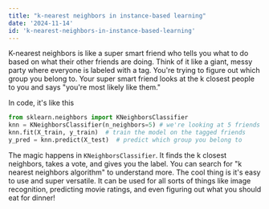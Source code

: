 ```yaml
---
title: "k-nearest neighbors in instance-based learning"
date: '2024-11-14'
id: 'k-nearest-neighbors-in-instance-based-learning'
---
```


K-nearest neighbors is like a super smart friend who tells you what to do based on what their other friends are doing.  Think of it like a giant, messy party where everyone is labeled with a tag.  You're trying to figure out which group you belong to.  Your super smart friend looks at the k closest people to you and says "you're most likely like them." 

In code, it's like this

```python
from sklearn.neighbors import KNeighborsClassifier
knn = KNeighborsClassifier(n_neighbors=5) # we're looking at 5 friends
knn.fit(X_train, y_train)  # train the model on the tagged friends
y_pred = knn.predict(X_test)  # predict which group you belong to
```

The magic happens in `KNeighborsClassifier`.  It finds the k closest neighbors, takes a vote, and gives you the label.  You can search for "k nearest neighbors algorithm" to understand more.  The cool thing is it's easy to use and super versatile.  It can be used for all sorts of things like image recognition, predicting movie ratings, and even figuring out what you should eat for dinner!
